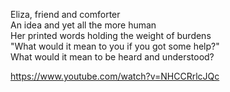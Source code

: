 Eliza, friend and comforter  
An idea and yet all the more human  
Her printed words holding the weight of burdens  
"What would it mean to you if you got some help?"  
What would it mean to be heard and understood?  

https://www.youtube.com/watch?v=NHCCRrlcJQc

